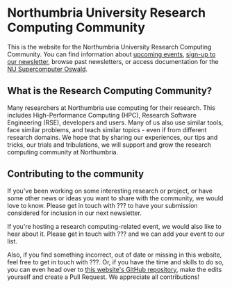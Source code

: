 # Northumbria University Research Computing Community 

This is the website for the Northumbria University Research Computing Community. You can find information about [upcoming events](events/events.md), [sign-up to our newsletter](newsletter/signup.md), browse past newsletters, or access documentation for the [NU Supercomputer Oswald](oswald/what-is-oswald).

## What is the Research Computing Community?

Many researchers at Northumbria use computing for their research. This includes High-Performance Computing (HPC), Research Software Engineering (RSE), developers and users. Many of us also use similar tools, face similar problems, and teach similar topics - even if from different research domains. We hope that by sharing our experiences, our tips and tricks, our trials and tribulations, we will support and grow the research computing community at Northumbria.

## Contributing to the community

If you've been working on some interesting research or project, or have some other news or ideas you want to share with the community, we would love to know. Please get in touch with ??? to have your submission considered for inclusion in our next newsletter.

If you're hosting a research computing-related event, we would also like to hear about it. Please get in touch with ??? and we can add your event to our list.

Also, if you find something incorrect, out of date or missing in this website, feel free to get in touch with ???. Or, if you have the time and skills to do so, you can even head over to [this website's GitHub repository](https://github.com/RSC-Northumbria/oswald-docs), make the edits yourself and create a Pull Request. We appreciate all contributions!
